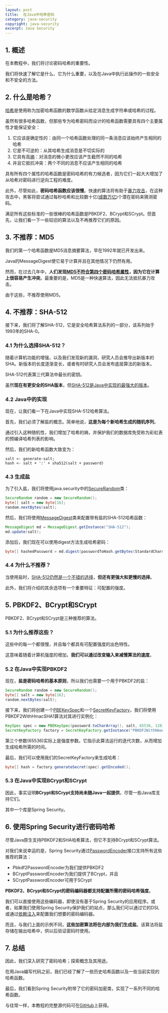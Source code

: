 ```yaml
---
layout: post
title:  在Java中哈希密码
category: java-security
copyright: java-security
excerpt: Java Security
---
```


## 1. 概述

在本教程中，我们将讨论密码哈希的重要性。

我们将快速了解它是什么、它为什么重要，以及在Java中执行此操作的一些安全和不安全的方法。

## 2. 什么是哈希？

[哈希](https://www.baeldung.com/cs/hashing)是使用称为加密哈希函数的数学函数从给定消息生成字符串或哈希的过程。

虽然有很多哈希函数，但那些专为哈希密码而设计的哈希函数需要具有四个主要属性才能保证安全：

1.  它应该是确定性的：由同一个哈希函数处理的同一条消息应该始终产生相同的哈希
2.  它是不可逆的：从其哈希生成消息是不切实际的 
3.  它具有高[熵](https://www.baeldung.com/cs/cs-entropy-definition)：对消息的微小更改应该产生截然不同的哈希
4.  并且它抵抗冲突：两个不同的消息不应该产生相同的哈希

具有所有四个属性的哈希函数是密码哈希的有力候选者，因为它们一起大大增加了从哈希对密码进行逆向工程的难度。

此外，尽管如此，**密码哈希函数应该很慢**。快速的算法将有助于[暴力攻击](https://www.baeldung.com/cs/brute-force-cybersecurity-string-search)，在这种攻击中，黑客将尝试通过每秒哈希和比较数十亿([或数万亿](https://www.wired.com/2014/10/snowdens-first-emails-to-poitras/))个潜在密码来猜测密码。

满足所有这些标准的一些很棒的哈希函数是PBKDF2、BCrypt和SCrypt。但首先，让我们看一下一些较旧的算法以及不再推荐它们的原因。

## 3. 不推荐：MD5

我们的第一个哈希函数是MD5消息摘要算法，早在1992年就已开发出来。

Java的MessageDigest使它易于计算并且在其他情况下仍然有用。

然而，在过去几年中，**人们发现[MD5不符合第四个密码哈希属性](https://blog.avira.com/md5-the-broken-algorithm/)，因为它在计算上很容易产生冲突**。最重要的是，MD5是一种快速算法，因此无法抵抗暴力攻击。

由于这些，不推荐使用MD5。

## 4. 不推荐：SHA-512

接下来，我们将了解SHA-512，它是安全哈希算法系列的一部分，该系列始于1993年的SHA-0。

### 4.1 为什么选择SHA-512？

随着计算机功能的增强，以及我们发现新的漏洞，研究人员会推导出新版本的SHA。新版本的长度逐渐变长，或者有时研究人员会发布底层算法的新版本。

SHA-512代表第三代算法中最长的密钥。

虽然**现在有更安全的SHA版本**，但[SHA-512是Java中实现的最强大的版本](https://docs.oracle.com/en/java/javase/12/docs/specs/security/standard-names.html)。

### 4.2 Java中的实现

现在，让我们看一下在Java中实现SHA-512哈希算法。

首先，我们必须了解盐的概念。简单地说，**这是为每个新哈希生成的随机序列**。

通过引入这种随机性，我们增加了哈希的熵，并保护我们的数据库免受称为彩虹表的预编译哈希列表的影响。

然后，我们的新哈希函数大致变为：

```text
salt <- generate-salt;
hash <- salt + ':' + sha512(salt + password)
```

### 4.3 生成盐

为了引入盐，我们将使用java.security中的[SecureRandom](https://docs.oracle.com/en/java/javase/11/docs/api/java.base/java/security/SecureRandom.html)类：

```java
SecureRandom random = new SecureRandom();
byte[] salt = new byte[16];
random.nextBytes(salt);
```

然后，我们将使用[MessageDigest](https://docs.oracle.com/en/java/javase/11/docs/api/java.base/java/security/MessageDigest.html)类来配置带有盐的SHA-512哈希函数：

```java
MessageDigest md = MessageDigest.getInstance("SHA-512");
md.update(salt);
```

添加后，我们现在可以使用digest方法生成哈希密码：

```java
byte[] hashedPassword = md.digest(passwordToHash.getBytes(StandardCharsets.UTF_8));
```

### 4.4 为什么不推荐？

当使用盐时，[SHA-512仍然是一个不错的选择](https://en.wikipedia.org/wiki/Secure_Hash_Algorithms)，**但还有更强大和更慢的选择**。

此外，我们将介绍的其余选项有一个重要特征：可配置的强度。

## 5. PBKDF2、BCrypt和SCrypt

PBKDF2、BCrypt和SCrypt是三种推荐的算法。

### 5.1 为什么推荐这些？

这些中的每一个都很慢，并且每个都具有可配置强度的出色特性。

这意味着随着计算机强度的增加，**我们可以通过改变输入来减慢算法的速度**。

### 5.2 在Java中实现PBKDF2

现在，**盐是密码哈希的基本原则**，所以我们也需要一个用于PBKDF2的盐：

```java
SecureRandom random = new SecureRandom();
byte[] salt = new byte[16];
random.nextBytes(salt);
```

接下来，我们将创建一个[PBEKeySpec](https://docs.oracle.com/en/java/javase/11/docs/api/java.base/javax/crypto/spec/PBEKeySpec.html)和一个[SecretKeyFactory](https://docs.oracle.com/en/java/javase/11/docs/api/java.base/javax/crypto/SecretKeyFactory.html)，我们将使用PBKDF2WithHmacSHA1算法对其进行实例化：

```java
KeySpec spec = new PBEKeySpec(password.toCharArray(), salt, 65536, 128);
SecretKeyFactory factory = SecretKeyFactory.getInstance("PBKDF2WithHmacSHA1");
```

第三个参数(65536)实际上是强度参数。它指示此算法运行的迭代次数，从而增加生成哈希所需的时间。

最后，我们可以使用我们的SecretKeyFactory来生成哈希：

```java
byte[] hash = factory.generateSecret(spec).getEncoded();
```

### 5.3 在Java中实现BCrypt和SCrypt

因此，事实证明**BCrypt和SCrypt支持尚未随Java一起提供**，尽管一些Java库支持它们。

其中一个库是Spring Security。

## 6. 使用Spring Security进行密码哈希

尽管Java原生支持PBKDF2和SHA哈希算法，但它不支持BCrypt和SCrypt算法。

对我们来说幸运的是，Spring Security通过[PasswordEncoder](https://docs.spring.io/spring-security/site/docs/4.2.4.RELEASE/apidocs/org/springframework/security/crypto/password/PasswordEncoder.html)接口支持所有这些推荐的算法：

-   Pbkdf2PasswordEncoder为我们提供PBKDF2
-   BCryptPasswordEncoder为我们提供了BCrypt，并且
-   SCryptPasswordEncoder可用于SCrypt

**PBKDF2、BCrypt和SCrypt的密码编码器都支持配置所需的密码哈希强度**。

我们可以直接使用这些编码器，即使没有基于Spring Security的应用程序。或者，如果我们使用Spring Security保护我们的站点，那么我们可以通过它的DSL或通过[依赖注入](https://www.baeldung.com/spring-security-registration-password-encoding-bcrypt)来配置我们想要的密码编码器。

而且，与我们上面的示例不同，**这些加密算法将在内部为我们生成盐**。该算法将盐存储在输出哈希中，供以后验证密码时使用。

## 7. 总结

因此，我们深入研究了密码哈希；探索概念及其用途。

在用Java编写代码之前，我们已经了解了一些历史哈希函数以及一些当前实现的哈希函数。

最后，我们看到Spring Security附带了它的密码加密类，实现了一系列不同的哈希函数。

与往常一样，本教程的完整源代码可在[GitHub](https://github.com/tuyucheng7/taketoday-tutorial4j/tree/master/java-core-modules/java-security-2)上获得。